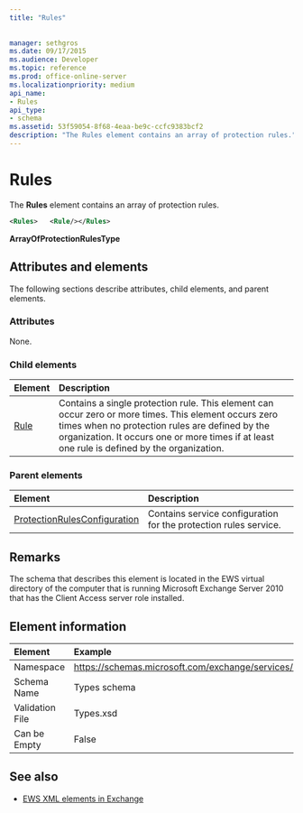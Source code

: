 ```yaml
---
title: "Rules"
 
 
manager: sethgros
ms.date: 09/17/2015
ms.audience: Developer
ms.topic: reference
ms.prod: office-online-server
ms.localizationpriority: medium
api_name:
- Rules
api_type:
- schema
ms.assetid: 53f59054-8f68-4eaa-be9c-ccfc9383bcf2
description: "The Rules element contains an array of protection rules."
---
```


# Rules

The **Rules** element contains an array of protection rules. 
  
```xml
<Rules>   <Rule/></Rules>
```

 **ArrayOfProtectionRulesType**
## Attributes and elements

The following sections describe attributes, child elements, and parent elements.
  
### Attributes

None.
  
### Child elements

|**Element**|**Description**|
|:-----|:-----|
|[Rule](rule.md) <br/> |Contains a single protection rule. This element can occur zero or more times. This element occurs zero times when no protection rules are defined by the organization. It occurs one or more times if at least one rule is defined by the organization.  <br/> |
   
### Parent elements

|**Element**|**Description**|
|:-----|:-----|
|[ProtectionRulesConfiguration](protectionrulesconfiguration.md) <br/> |Contains service configuration for the protection rules service.  <br/> |
   
## Remarks

The schema that describes this element is located in the EWS virtual directory of the computer that is running Microsoft Exchange Server 2010 that has the Client Access server role installed.
  
## Element information

| Element | Example |
|:-----|:-----|
|Namespace  <br/> |https://schemas.microsoft.com/exchange/services/2006/types  <br/> |
|Schema Name  <br/> |Types schema  <br/> |
|Validation File  <br/> |Types.xsd  <br/> |
|Can be Empty  <br/> |False  <br/> |
   
## See also



- [EWS XML elements in Exchange](ews-xml-elements-in-exchange.md)

